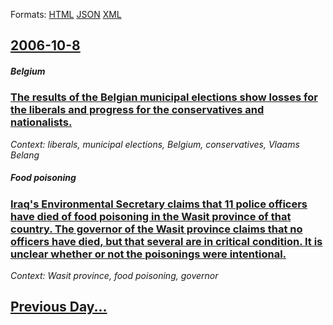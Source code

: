 
Formats: [HTML](2006/10/8/index.html)  [JSON](2006/10/8/index.json)  [XML](2006/10/8/index.xml)  

## [2006-10-8](/news/2006/10/8/index.md)

##### Belgium
### [ The results of the Belgian municipal elections show losses for the liberals and progress for the conservatives and nationalists. ](/news/2006/10/8/the-results-of-the-belgian-municipal-elections-show-losses-for-the-liberals-and-progress-for-the-conservatives-and-nationalists.md)
_Context: liberals, municipal elections, Belgium, conservatives, Vlaams Belang_

##### Food poisoning
### [ Iraq's Environmental Secretary claims that 11 police officers have died of food poisoning in the Wasit province of that country. The governor of the Wasit province claims that no officers have died, but that several are in critical condition. It is unclear whether or not the poisonings were intentional. ](/news/2006/10/8/iraq-s-environmental-secretary-claims-that-11-police-officers-have-died-of-food-poisoning-in-the-wasit-province-of-that-country-the-govern.md)
_Context: Wasit province, food poisoning, governor_

## [Previous Day...](/news/2006/10/7/index.md)

